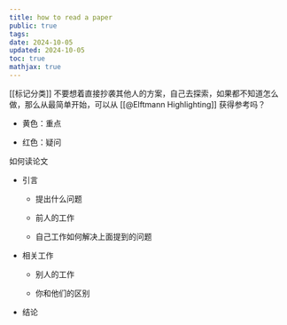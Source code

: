 ```yaml
---
title: how to read a paper
public: true
tags:
date: 2024-10-05
updated: 2024-10-05
toc: true
mathjax: true
---
```


[[标记分类]] 不要想着直接抄袭其他人的方案，自己去探索，如果都不知道怎么做，那么从最简单开始，可以从 [[@Elftmann Highlighting]] 获得参考吗？

  + 黄色：重点

  + 红色：疑问

如何读论文

  + 引言

    + 提出什么问题

    + 前人的工作

    + 自己工作如何解决上面提到的问题

  + 相关工作

    + 别人的工作

    + 你和他们的区别

  + 结论
